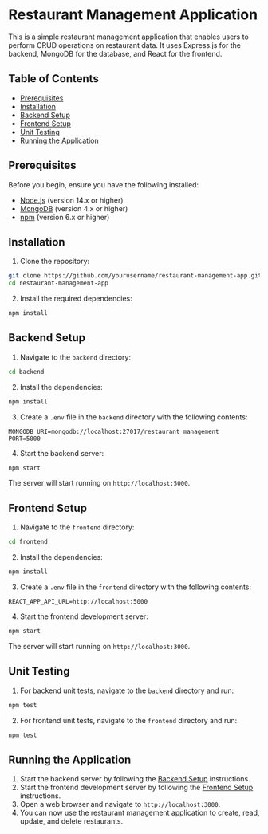 # Restaurant Management Application

This is a simple restaurant management application that enables users to perform CRUD operations on restaurant data. It uses Express.js for the backend, MongoDB for the database, and React for the frontend.

## Table of Contents

- [Prerequisites](#prerequisites)
- [Installation](#installation)
- [Backend Setup](#backend-setup)
- [Frontend Setup](#frontend-setup)
- [Unit Testing](#unit-testing)
- [Running the Application](#running-the-application)

## Prerequisites

Before you begin, ensure you have the following installed:

- [Node.js](https://nodejs.org/en/download/) (version 14.x or higher)
- [MongoDB](https://www.mongodb.com/try/download/community) (version 4.x or higher)
- [npm](https://www.npmjs.com/get-npm) (version 6.x or higher)

## Installation

1. Clone the repository:

```bash
git clone https://github.com/yourusername/restaurant-management-app.git
cd restaurant-management-app
```

2. Install the required dependencies:

```bash
npm install
```

## Backend Setup

1. Navigate to the `backend` directory:

```bash
cd backend
```

2. Install the dependencies:

```bash
npm install
```

3. Create a `.env` file in the `backend` directory with the following contents:

```text
MONGODB_URI=mongodb://localhost:27017/restaurant_management
PORT=5000
```

4. Start the backend server:

```bash
npm start
```

The server will start running on `http://localhost:5000`.

## Frontend Setup

1. Navigate to the `frontend` directory:

```bash
cd frontend
```

2. Install the dependencies:

```bash
npm install
```

3. Create a `.env` file in the `frontend` directory with the following contents:

```text
REACT_APP_API_URL=http://localhost:5000
```

4. Start the frontend development server:

```bash
npm start
```

The server will start running on `http://localhost:3000`.

## Unit Testing

1. For backend unit tests, navigate to the `backend` directory and run:

```bash
npm test
```

2. For frontend unit tests, navigate to the `frontend` directory and run:

```bash
npm test
```

## Running the Application

1. Start the backend server by following the [Backend Setup](#backend-setup) instructions.
2. Start the frontend development server by following the [Frontend Setup](#frontend-setup) instructions.
3. Open a web browser and navigate to `http://localhost:3000`.
4. You can now use the restaurant management application to create, read, update, and delete restaurants.
